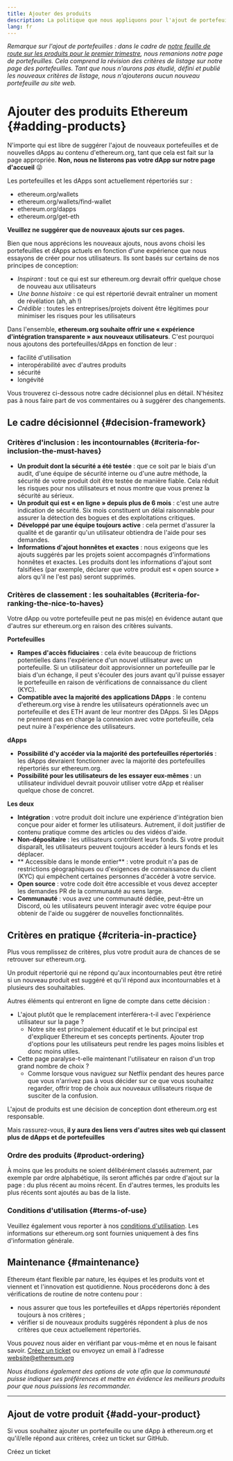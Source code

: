 ```yaml
---
title: Ajouter des produits
description: La politique que nous appliquons pour l'ajout de portefeuilles et de dApps à ethereum.org
lang: fr
---
```


_Remarque sur l'ajout de portefeuilles : dans le cadre de [notre feuille de route sur les produits pour le premier trimestre](https://github.com/ethereum/ethereum-org-website/issues/5105), nous remanions notre page de portefeuilles. Cela comprend la révision des critères de listage sur notre page des portefeuilles. Tant que nous n'aurons pas étudié, défini et publié les nouveaux critères de listage, nous n'ajouterons aucun nouveau portefeuille au site web._

# Ajouter des produits Ethereum {#adding-products}

N'importe qui est libre de suggérer l'ajout de nouveaux portefeuilles et de nouvelles dApps au contenu d'ethereum.org, tant que cela est fait sur la page appropriée. **Non, nous ne listerons pas votre dApp sur notre page d'accueil** 😜

Les portefeuilles et les dApps sont actuellement répertoriés sur :

- ethereum.org/wallets
- ethereum.org/wallets/find-wallet
- ethereum.org/dapps
- ethereum.org/get-eth

**Veuillez ne suggérer que de nouveaux ajouts sur ces pages.**

Bien que nous apprécions les nouveaux ajouts, nous avons choisi les portefeuilles et dApps actuels en fonction d'une expérience que nous essayons de créer pour nos utilisateurs. Ils sont basés sur certains de nos principes de conception:

- *Inspirant* : tout ce qui est sur ethereum.org devrait offrir quelque chose de nouveau aux utilisateurs
- *Une bonne histoire* : ce qui est répertorié devrait entraîner un moment de révélation (ah, ah !)
- _Crédible_ : toutes les entreprises/projets doivent être légitimes pour minimiser les risques pour les utilisateurs

Dans l'ensemble, **ethereum.org souhaite offrir une « expérience d'intégration transparente » aux nouveaux utilisateurs**. C'est pourquoi nous ajoutons des portefeuilles/dApps en fonction de leur :

- facilité d'utilisation
- interopérabilité avec d'autres produits
- sécurité
- longévité

Vous trouverez ci-dessous notre cadre décisionnel plus en détail. N'hésitez pas à nous faire part de vos commentaires ou à suggérer des changements.

## Le cadre décisionnel {#decision-framework}

### Critères d'inclusion : les incontournables {#criteria-for-inclusion-the-must-haves}

- **Un produit dont la sécurité a été testée** : que ce soit par le biais d'un audit, d'une équipe de sécurité interne ou d'une autre méthode, la sécurité de votre produit doit être testée de manière fiable. Cela réduit les risques pour nos utilisateurs et nous montre que vous prenez la sécurité au sérieux.
- **Un produit qui est « en ligne » depuis plus de 6 mois** : c'est une autre indication de sécurité. Six mois constituent un délai raisonnable pour assurer la détection des bogues et des exploitations critiques.
- **Développé par une équipe toujours active** : cela permet d'assurer la qualité et de garantir qu'un utilisateur obtiendra de l'aide pour ses demandes.
- **Informations d'ajout honnêtes et exactes** : nous exigeons que les ajouts suggérés par les projets soient accompagnés d'informations honnêtes et exactes. Les produits dont les informations d'ajout sont falsifiées (par exemple, déclarer que votre produit est « open source » alors qu'il ne l'est pas) seront supprimés.

### Critères de classement : les souhaitables {#criteria-for-ranking-the-nice-to-haves}

Votre dApp ou votre portefeuille peut ne pas mis(e) en évidence autant que d'autres sur ethereum.org en raison des critères suivants.

**Portefeuilles**

- **Rampes d'accès fiduciaires** : cela évite beaucoup de frictions potentielles dans l'expérience d'un nouvel utilisateur avec un portefeuille. Si un utilisateur doit approvisionner un portefeuille par le biais d'un échange, il peut s'écouler des jours avant qu'il puisse essayer le portefeuille en raison de vérifications de connaissance du client (KYC).
- **Compatible avec la majorité des applications DApps** : le contenu d'ethereum.org vise à rendre les utilisateurs opérationnels avec un portefeuille et des ETH avant de leur montrer des DApps. Si les DApps ne prennent pas en charge la connexion avec votre portefeuille, cela peut nuire à l'expérience des utilisateurs.

**dApps**

- **Possibilité d'y accéder via la majorité des portefeuilles répertoriés** : les dApps devraient fonctionner avec la majorité des portefeuilles répertoriés sur ethereum.org.
- **Possibilité pour les utilisateurs de les essayer eux-mêmes** : un utilisateur individuel devrait pouvoir utiliser votre dApp et réaliser quelque chose de concret.

**Les deux**

- **Intégration** : votre produit doit inclure une expérience d'intégration bien conçue pour aider et former les utilisateurs. Autrement, il doit justifier de contenu pratique comme des articles ou des vidéos d'aide.
- **Non-dépositaire** : les utilisateurs contrôlent leurs fonds. Si votre produit disparaît, les utilisateurs peuvent toujours accéder à leurs fonds et les déplacer.
- ** Accessible dans le monde entier** : votre produit n'a pas de restrictions géographiques ou d'exigences de connaissance du client (KYC) qui empêchent certaines personnes d'accéder à votre service.
- **Open source** : votre code doit être accessible et vous devez accepter les demandes PR de la communauté au sens large.
- **Communauté** : vous avez une communauté dédiée, peut-être un Discord, où les utilisateurs peuvent interagir avec votre équipe pour obtenir de l'aide ou suggérer de nouvelles fonctionnalités.

## Critères en pratique {#criteria-in-practice}

Plus vous remplissez de critères, plus votre produit aura de chances de se retrouver sur ethereum.org.

Un produit répertorié qui ne répond qu'aux incontournables peut être retiré si un nouveau produit est suggéré et qu'il répond aux incontournables et à plusieurs des souhaitables.

Autres éléments qui entreront en ligne de compte dans cette décision :

- L'ajout plutôt que le remplacement interférera-t-il avec l'expérience utilisateur sur la page ?
  - Notre site est principalement éducatif et le but principal est d'expliquer Ethereum et ses concepts pertinents. Ajouter trop d'options pour les utilisateurs peut rendre les pages moins lisibles et donc moins utiles.
- Cette page paralyse-t-elle maintenant l'utilisateur en raison d'un trop grand nombre de choix ?
  - Comme lorsque vous naviguez sur Netflix pendant des heures parce que vous n'arrivez pas à vous décider sur ce que vous souhaitez regarder, offrir trop de choix aux nouveaux utilisateurs risque de susciter de la confusion.

L'ajout de produits est une décision de conception dont ethereum.org est responsable.

Mais rassurez-vous, **il y aura des liens vers d'autres sites web qui classent plus de dApps et de portefeuilles**

### Ordre des produits {#product-ordering}

À moins que les produits ne soient délibérément classés autrement, par exemple par ordre alphabétique, ils seront affichés par ordre d'ajout sur la page : du plus récent au moins récent. En d'autres termes, les produits les plus récents sont ajoutés au bas de la liste.

### Conditions d'utilisation {#terms-of-use}

Veuillez également vous reporter à nos [conditions d'utilisation](/terms-of-use/). Les informations sur ethereum.org sont fournies uniquement à des fins d'information générale.

## Maintenance {#maintenance}

Ethereum étant flexible par nature, les équipes et les produits vont et viennent et l'innovation est quotidienne. Nous procéderons donc à des vérifications de routine de notre contenu pour :

- nous assurer que tous les portefeuilles et dApps répertoriés répondent toujours à nos critères ;
- vérifier si de nouveaux produits suggérés répondent à plus de nos critères que ceux actuellement répertoriés.

Vous pouvez nous aider en vérifiant par vous-même et en nous le faisant savoir. [Créez un ticket](https://github.com/ethereum/ethereum-org-website/issues/new?assignees=&labels=feature+%3Asparkles%3A&projects=&template=feature_request.yaml&title=Feature+request) ou envoyez un email à l'adresse [website@ethereum.org](mailto:website@ethereum.org)

_Nous étudions également des options de vote afin que la communauté puisse indiquer ses préférences et mettre en évidence les meilleurs produits pour que nous puissions les recommander._

---

## Ajout de votre produit {#add-your-product}

Si vous souhaitez ajouter un portefeuille ou une dApp à ethereum.org et qu'il/elle répond aux critères, créez un ticket sur GitHub.

<ButtonLink to="https://github.com/ethereum/ethereum-org-website/issues/new/choose">
  Créez un ticket
</ButtonLink>
